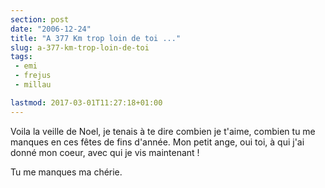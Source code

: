 ```yaml
---
section: post
date: "2006-12-24"
title: "A 377 Km trop loin de toi ..."
slug: a-377-km-trop-loin-de-toi
tags:
 - emi
 - frejus
 - millau

lastmod: 2017-03-01T11:27:18+01:00
---
```


Voila la veille de Noel, je tenais à te dire combien je t'aime, combien tu me manques en ces fêtes de fins d'année. Mon petit ange, oui toi, à qui j'ai donné mon coeur, avec qui je vis maintenant !

Tu me manques ma chérie.
